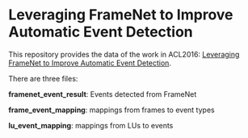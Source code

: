 Leveraging FrameNet to Improve Automatic Event Detection
============================================

This repository provides the data of the work in ACL2016: [Leveraging FrameNet to Improve Automatic Event Detection](https://www.aclweb.org/anthology/P16-1201).

There are three files:

**framenet_event_result**: Events detected from FrameNet 

**frame_event_mapping**: mappings from frames to event types

**lu_event_mapping**: mappings from LUs to events 
